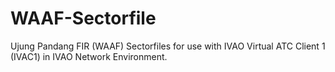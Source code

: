 # WAAF-Sectorfile
Ujung Pandang FIR (WAAF) Sectorfiles for use with IVAO Virtual ATC Client 1 (IVAC1) in IVAO Network Environment.
